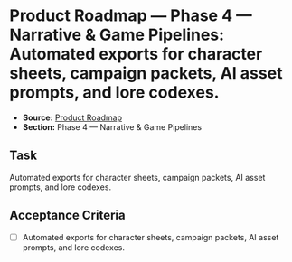 # Product Roadmap — Phase 4 — Narrative & Game Pipelines: Automated exports for character sheets, campaign packets, AI asset prompts, and lore codexes.

- **Source:** [Product Roadmap](docs/product-roadmap.md)
- **Section:** Phase 4 — Narrative & Game Pipelines

## Task
Automated exports for character sheets, campaign packets, AI asset prompts, and lore codexes.

## Acceptance Criteria
- [ ] Automated exports for character sheets, campaign packets, AI asset prompts, and lore codexes.
